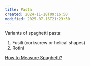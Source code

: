 ```yaml
---
title: Pasta
created: 2024-11-18T09:16:50
modified: 2025-07-16T21:23:30
---
```


Variants of spaghetti pasta:

1. Fusili (corkscrew or helical shapes)
2. Rotini

[How to Measure Spaghetti?](https://www.wikihow.com/Measure-Spaghetti)
